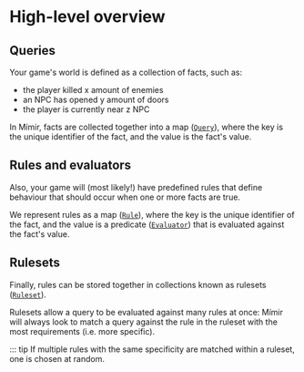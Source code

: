 # High-level overview

## Queries

Your game's world is defined as a collection of facts, such as:

* the player killed x amount of enemies
* an NPC has opened y amount of doors
* the player is currently near z NPC

In Mímir, facts are collected together into a map ([`Query`](/concepts/query.html)), where the key is the unique identifier of the fact, and the value is the fact's value.

## Rules and evaluators

Also, your game will (most likely!) have predefined rules that define behaviour that should occur when one or more facts are true.

We represent rules as a map ([`Rule`](/concepts/rule.html)), where the key is the unique identifier of the fact, and the value is a predicate ([`Evaluator`](/concepts/evaluator.html)) that is evaluated against the fact's value.

## Rulesets

Finally, rules can be stored together in collections known as rulesets ([`Ruleset`](/concepts/ruleset.html)).

Rulesets allow a query to be evaluated against many rules at once: Mímir will always look to match a query against the rule in the ruleset with the most requirements (i.e. more specific).

::: tip
If multiple rules with the same specificity are matched within a ruleset, one is chosen at random.
